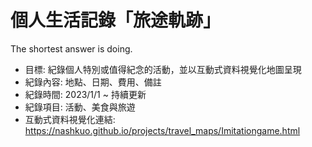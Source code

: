 # 個人生活記錄「旅途軌跡」
The shortest answer is doing.
- 目標:         紀錄個人特別或值得紀念的活動，並以互動式資料視覺化地圖呈現
- 紀錄內容:     地點、日期、費用、備註
- 紀錄時間:     2023/1/1 ~ 持續更新
- 紀錄項目:     活動、美食與旅遊
- 互動式資料視覺化連結:   https://nashkuo.github.io/projects/travel_maps/Imitationgame.html
